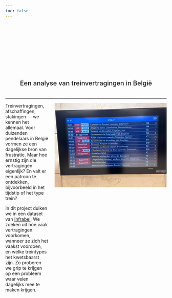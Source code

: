 ```yaml
---
toc: false
---
```


<div class="hero">
  <h1>Vertraagd</h1>
  <h2>Een analyse van treinvertragingen in Belgi&euml;</h2>
</div>

---

<div style="display: flex; align-items: flex-start">
<div style="flex: 1; margin-right: 20px">
Treinvertragingen, afschaffingen, stakingen — we kennen het allemaal. Voor duizenden pendelaars in België vormen ze een dagelijkse bron van frustratie.
Maar hoe ernstig zijn die vertragingen eigenlijk? En valt er een patroon te ontdekken, bijvoorbeeld in het tijdstip of het type trein?

In dit project duiken we in een dataset van [Infrabel](https://opendata.infrabel.be/explore/dataset/data_punctualite_typedetrain/table/?disjunctive.rel&sort=maand).
We zoeken uit hoe vaak vertragingen voorkomen, wanneer ze zich het vaakst voordoen, en welke treintypes het kwetsbaarst zijn.
Zo proberen we grip te krijgen op een probleem waar velen dagelijks mee te maken krijgen.
</div>
<img src="./data/nmbs-vertraging.webp">
</div>

<style>

.hero {
  display: flex;
  flex-direction: column;
  align-items: center;
  font-family: var(--sans-serif);
  margin: 2rem 0 2rem;
  text-wrap: balance;
  text-align: center;
}

.hero h1 {
  margin: 1rem 0;
  padding: 1rem 0;
  max-width: none;
  font-size: 14vw;
  font-weight: 900;
  line-height: 1;
  background: linear-gradient(30deg, var(--theme-foreground-focus), currentColor);
  -webkit-background-clip: text;
  -webkit-text-fill-color: transparent;
  background-clip: text;
}

.hero h2 {
  margin: 0;
  max-width: 34em;
  font-size: 20px;
  font-style: initial;
  font-weight: 500;
  line-height: 1.5;
  color: var(--theme-foreground-muted);
}

@media (min-width: 640px) {
  .hero h1 {
    font-size: 90px;
  }
}

</style>
